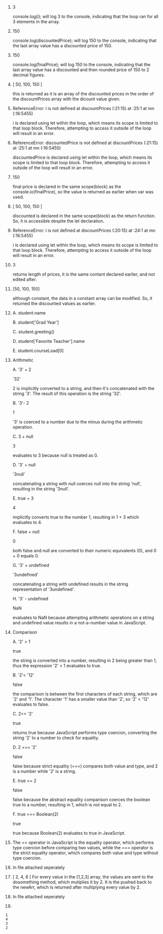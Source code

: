 1. 3

    console.log(i); will log 3 to the console, indicating that the loop ran for all 3 elements in the array. 
2. 150

    console.log(discountedPrice); will log 150 to the console, indicating that the last array value has a discounted price of 150.
3. 150

    console.log(finalPrice); will log 150 to the console, indicating that the last array value has a discounted and then rounded price of 150 to 2 decimal figures.
4. [ 50, 100, 150 ]

    this is returned as it is an array of the discounted prices in the order of the discountPrices array with the dicount value given. 
5. ReferenceError: i is not defined
    at discountPrices (<anonymous>:21:15)
    at <anonymous>:25:1
    at mn (<anonymous>:16:5455)


    i is declared using let within the loop, which means its scope is limited to that loop block. Therefore, attempting to access it outside of the loop will result in an error.
6. ReferenceError: discountedPrice is not defined
    at discountPrices (<anonymous>:21:15)
    at <anonymous>:25:1
    at mn (<anonymous>:16:5455)


    discountedPrice is declared using let within the loop, which means its scope is limited to that loop block. Therefore, attempting to access it outside of the loop will result in an error.
7. 150

    final price is declared in the same scope(block) as the console.io(finalPrice), so the value is returned as earlier when var was used.
8. [ 50, 100, 150 ]

    discounted is declared in the same scope(block) as the return function. So, it is accessible despite the let declaration.
9. ReferenceError: i is not defined
    at discountPrices (<anonymous>:20:15)
    at <anonymous>:24:1
    at mn (<anonymous>:16:5455)


     i is declared using let within the loop, which means its scope is limited to that loop block. Therefore, attempting to access it outside of the loop will result in an error.
10. 3

    returns length of prices, it is the same contant declared earlier, and not edited after.
11. [50, 100, 150]

    although constant, the data in a constant array can be modified. So, it returned the discounted values as earlier.
12. 
    A. student.name

    B. student['Grad Year']

    C. student.greeting()

    D. student['Favorite Teacher'].name
    
    E. student.courseLoad[0]
    
13.
    Arithmetic
    
    A. '3' + 2
    
       '32'
   
       2 is implicitly converted to a string, and then it's concatenated with the string '3'. The result of this operation is the string '32'.
    
    B. '3'- 2
    
       1
    
       '3' is coerced to a number due to the minus during the arithmetic operation.
    
    C. 3 + null

    3
  
    evaluates to 3 because null is treated as 0.
  
    D. '3' + null

 
       '3null'

       concatenating a string with null coerces null into the string 'null', resulting in the string '3null'.

    E. true + 3
  
       4
 
       implicitly converts true to the number 1, resulting in 1 + 3 which evaluates to 4.
 
    F. false + null
 
       0
  
       both false and null are converted to their numeric equivalents (0), and 0 + 0 equals 0.
 
    G. '3' + undefined
 
       '3undefined'

       concatenating a string with undefined results in the string representation of '3undefined'.
  
    H. '3' - undefined

       NaN

       evaluates to NaN because attempting arithmetic operations on a string and undefined value results in a not-a-number value in JavaScript.

14. Comparison

    A. '2' > 1
 
    true
 
    the string is converted into a number, resulting in 2 being greater than 1, thus the expression '2' > 1 evaluates to true.
 
    B. '2'< '12'
  
    false
  
    the comparison is between the first characters of each string, which are '2' and '1'. The character '1' has a smaller value than '2', so '2' < '12' evaluates to false.

     C. 2== '2'
  
    true
  
    returns true because JavaScript performs type coercion, converting the string '2' to a number to check for equality.
  
    D. 2 === '2'

    false

    false because strict equality (===) compares both value and type, and 2 is a number while '2' is a string.

     E. true == 2
    
    false
    
    false because the abstract equality comparison coerces the boolean true to a number, resulting in 1, which is not equal to 2.
  
    F. true === Boolean(2)
 
    true
 
    true because Boolean(2) evaluates to true in JavaScript.

15. The == operator in JavaScript is the equality operator, which performs type coercion before comparing two values, while the === operator is the strict equality operator, which compares both value and type without type coercion. 
16. In file attached seperately
17. [ 2, 4, 6 ]
    For every value in the [1,2,3] array, the values are sent to the dosomething method, which mutiplies it by 2. It is the pushed back to the newArr, which is returned after multiplying every value by 2.
18. In file attached seperately
19. 

    1
    4
    3
    2